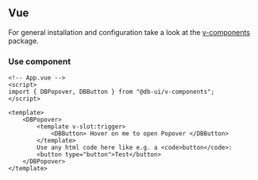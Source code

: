 <!--
SPDX-FileCopyrightText: 2025 DB Systel GmbH

SPDX-License-Identifier: Apache-2.0
-->

## Vue

For general installation and configuration take a look at the [v-components](https://www.npmjs.com/package/@db-ui/v-components) package.

### Use component

```vue App.vue
<!-- App.vue -->
<script>
import { DBPopover, DBButton } from "@db-ui/v-components";
</script>

<template>
	<DBPopover>
		<template v-slot:trigger>
			<DBButton> Hover on me to open Popover </DBButton>
		</template>
		Use any html code here like e.g. a <code>button</code>:
		<button type="button">Test</button>
	</DBPopover>
</template>
```
